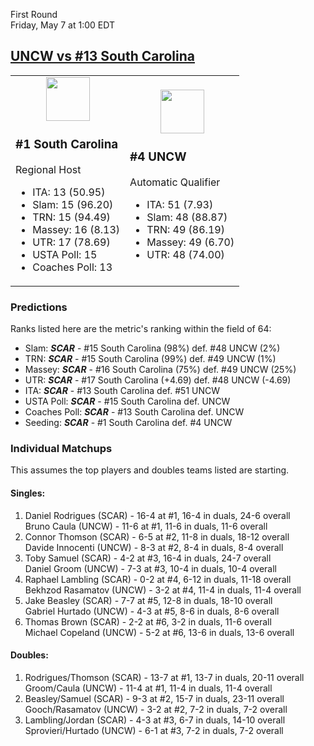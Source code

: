 First Round  
Friday, May 7 at 1:00 EDT
## [UNCW vs #13 South Carolina](https://www.ncaa.com/game/5833382) 

<table><tr><td>  

<center><a href="../index.md"><img src="https://www.ncaa.com/sites/default/files/images/logos/schools/s/south-carolina.70.png" width="70" height="70" /></a></center>  

### #1 South Carolina  

Regional Host  
- ITA: 13 (50.95)  
- Slam: 15 (96.20)  
- TRN: 15 (94.49)  
- Massey: 16 (8.13)  
- UTR: 17 (78.69)  
- USTA Poll: 15  
- Coaches Poll: 13  

</td><td>  

<center><a href="../index.md"><img src="https://www.ncaa.com/sites/default/files/images/logos/schools/u/unc-wilmington.70.png" width="70" height="70" /></a></center>  

### #4 UNCW  

Automatic Qualifier  
- ITA: 51 (7.93)  
- Slam: 48 (88.87)  
- TRN: 49 (86.19)  
- Massey: 49 (6.70)  
- UTR: 48 (74.00)  

</td></tr></table>  

### Predictions  

Ranks listed here are the metric's ranking within the field of 64:  
- Slam: ***SCAR*** - #15 South Carolina (98%) def. #48 UNCW (2%)  
- TRN: ***SCAR*** - #15 South Carolina (99%) def. #49 UNCW (1%)  
- Massey: ***SCAR*** - #16 South Carolina (75%) def. #49 UNCW (25%)  
- UTR: ***SCAR*** - #17 South Carolina (+4.69) def. #48 UNCW (-4.69)  
- ITA: ***SCAR*** - #13 South Carolina def. #51 UNCW  
- USTA Poll: ***SCAR*** - #15 South Carolina def. UNCW  
- Coaches Poll: ***SCAR*** - #13 South Carolina def. UNCW  
- Seeding: ***SCAR*** - #1 South Carolina def. #4 UNCW  

### Individual Matchups  

This assumes the top players and doubles teams listed are starting.  

#### Singles:  
1. Daniel Rodrigues (SCAR) - 16-4 at #1, 16-4 in duals, 24-6 overall  
   Bruno Caula (UNCW) - 11-6 at #1, 11-6 in duals, 11-6 overall
2. Connor Thomson (SCAR) - 6-5 at #2, 11-8 in duals, 18-12 overall  
   Davide Innocenti (UNCW) - 8-3 at #2, 8-4 in duals, 8-4 overall
3. Toby Samuel (SCAR) - 4-2 at #3, 16-4 in duals, 24-7 overall  
   Daniel Groom (UNCW) - 7-3 at #3, 10-4 in duals, 10-4 overall
4. Raphael Lambling (SCAR) - 0-2 at #4, 6-12 in duals, 11-18 overall  
   Bekhzod Rasamatov (UNCW) - 3-2 at #4, 11-4 in duals, 11-4 overall
5. Jake Beasley (SCAR) - 7-7 at #5, 12-8 in duals, 18-10 overall  
   Gabriel Hurtado (UNCW) - 4-3 at #5, 8-6 in duals, 8-6 overall
6. Thomas Brown (SCAR) - 2-2 at #6, 3-2 in duals, 11-6 overall  
   Michael Copeland (UNCW) - 5-2 at #6, 13-6 in duals, 13-6 overall

#### Doubles:  
1. Rodrigues/Thomson (SCAR) - 13-7 at #1, 13-7 in duals, 20-11 overall  
   Groom/Caula (UNCW) - 11-4 at #1, 11-4 in duals, 11-4 overall
2. Beasley/Samuel (SCAR) - 9-3 at #2, 15-7 in duals, 23-11 overall  
   Gooch/Rasamatov (UNCW) - 3-2 at #2, 7-2 in duals, 7-2 overall
3. Lambling/Jordan (SCAR) - 4-3 at #3, 6-7 in duals, 14-10 overall  
   Sprovieri/Hurtado (UNCW) - 6-1 at #3, 7-2 in duals, 7-2 overall